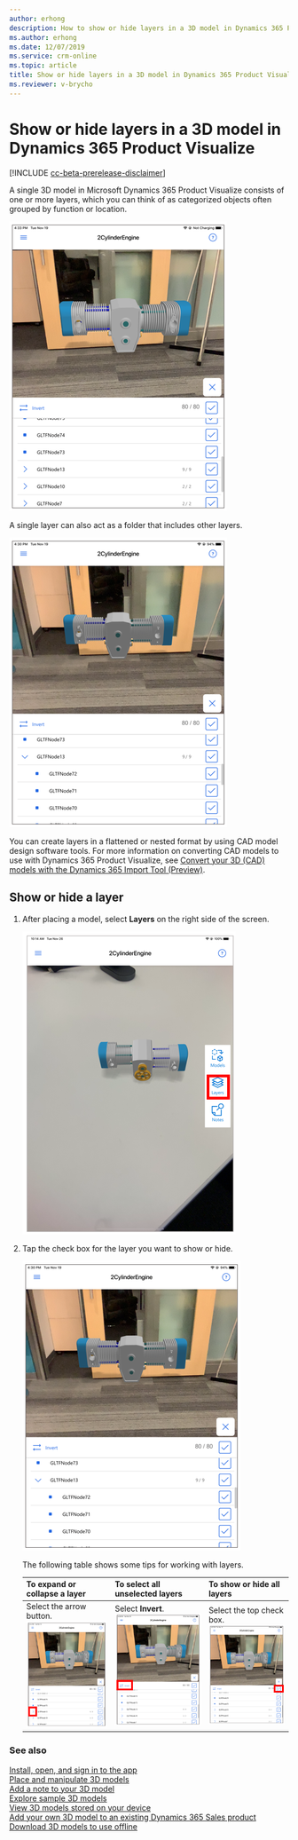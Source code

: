 ```yaml
---
author: erhong
description: How to show or hide layers in a 3D model in Dynamics 365 Product Visualize 
ms.author: erhong
ms.date: 12/07/2019
ms.service: crm-online
ms.topic: article
title: Show or hide layers in a 3D model in Dynamics 365 Product Visualize 
ms.reviewer: v-brycho
---
```


# Show or hide layers in a 3D model in Dynamics 365 Product Visualize 

[!INCLUDE [cc-beta-prerelease-disclaimer](../includes/cc-beta-prerelease-disclaimer.md)]

A single 3D model in Microsoft Dynamics 365 Product Visualize consists of one or more layers, which you can think of as categorized objects often grouped by function or location. 

![Multiple layers](media/multiple-layers.png "Multiple layers") 

A single layer can also act as a folder that includes other layers.

![Folder containing folders](media/nested-folder.png "Folder containing folders")

You can create layers in a flattened or nested format by using CAD model design software tools. For more information on converting CAD models to use with Dynamics 365 Product Visualize, see [Convert your 3D (CAD) models with the Dynamics 365 Import Tool (Preview)](https://docs.microsoft.com/dynamics365/mixed-reality/import-tool/convert-models).

## Show or hide a layer

1. After placing a model, select **Layers** on the right side of the screen. 

   ![Select Layers](media/layers-tool.PNG "Select Layers")

2. Tap the check box for the layer you want to show or hide. 

   ![Tap check box](media/nested-folder.png "Tap check box")
   
   The following table shows some tips for working with layers.
   
   |To expand or collapse a layer|To select all unselected layers|To show or hide all layers|
   |--------------------------------------------|----------------------------------------|-----------------------------------------|
   |Select the arrow button.<br>![Expand or collapse a layer](media/expand-collapse.PNG "Expand or collapse a layer")|Select **Invert**.<br>![Invert selected layers](media/invert.png "Invert selected layers")|Select the top check box.<br>![Show or hide all layers](media/show-hide-all.png "Show or hide all layers")|   

### See also

[Install, open, and sign in to the app](sign-in.md)<br>
[Place and manipulate 3D models](manipulate-models.md)<br>
[Add a note to your 3D model](add-note.md)<br>
[Explore sample 3D models](explore-samples.md)<br>
[View 3D models stored on your device](browse-models.md)<br>
[Add your own 3D model to an existing Dynamics 365 Sales product](add-model.md)<br>
[Download 3D models to use offline](download-models.md)
